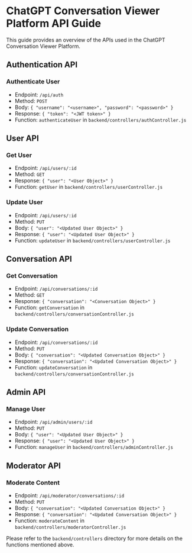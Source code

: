 # ChatGPT Conversation Viewer Platform API Guide

This guide provides an overview of the APIs used in the ChatGPT Conversation Viewer Platform.

## Authentication API

### Authenticate User

- Endpoint: `/api/auth`
- Method: `POST`
- Body: `{ "username": "<username>", "password": "<password>" }`
- Response: `{ "token": "<JWT token>" }`
- Function: `authenticateUser` in `backend/controllers/authController.js`

## User API

### Get User

- Endpoint: `/api/users/:id`
- Method: `GET`
- Response: `{ "user": "<User Object>" }`
- Function: `getUser` in `backend/controllers/userController.js`

### Update User

- Endpoint: `/api/users/:id`
- Method: `PUT`
- Body: `{ "user": "<Updated User Object>" }`
- Response: `{ "user": "<Updated User Object>" }`
- Function: `updateUser` in `backend/controllers/userController.js`

## Conversation API

### Get Conversation

- Endpoint: `/api/conversations/:id`
- Method: `GET`
- Response: `{ "conversation": "<Conversation Object>" }`
- Function: `getConversation` in `backend/controllers/conversationController.js`

### Update Conversation

- Endpoint: `/api/conversations/:id`
- Method: `PUT`
- Body: `{ "conversation": "<Updated Conversation Object>" }`
- Response: `{ "conversation": "<Updated Conversation Object>" }`
- Function: `updateConversation` in `backend/controllers/conversationController.js`

## Admin API

### Manage User

- Endpoint: `/api/admin/users/:id`
- Method: `PUT`
- Body: `{ "user": "<Updated User Object>" }`
- Response: `{ "user": "<Updated User Object>" }`
- Function: `manageUser` in `backend/controllers/adminController.js`

## Moderator API

### Moderate Content

- Endpoint: `/api/moderator/conversations/:id`
- Method: `PUT`
- Body: `{ "conversation": "<Updated Conversation Object>" }`
- Response: `{ "conversation": "<Updated Conversation Object>" }`
- Function: `moderateContent` in `backend/controllers/moderatorController.js`

Please refer to the `backend/controllers` directory for more details on the functions mentioned above.